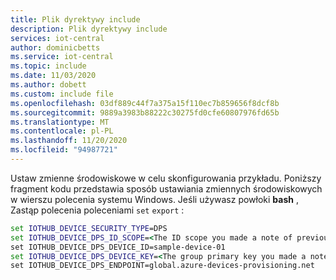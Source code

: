 ```yaml
---
title: Plik dyrektywy include
description: Plik dyrektywy include
services: iot-central
author: dominicbetts
ms.service: iot-central
ms.topic: include
ms.date: 11/03/2020
ms.author: dobett
ms.custom: include file
ms.openlocfilehash: 03df889c44f7a375a15f110ec7b859656f8dcf8b
ms.sourcegitcommit: 9889a3983b88222c30275fd0cfe60807976fd65b
ms.translationtype: MT
ms.contentlocale: pl-PL
ms.lasthandoff: 11/20/2020
ms.locfileid: "94987721"
---
```

Ustaw zmienne środowiskowe w celu skonfigurowania przykładu. Poniższy fragment kodu przedstawia sposób ustawiania zmiennych środowiskowych w wierszu polecenia systemu Windows. Jeśli używasz powłoki **bash** , Zastąp polecenia poleceniami `set` `export` :

```cmd
set IOTHUB_DEVICE_SECURITY_TYPE=DPS
set IOTHUB_DEVICE_DPS_ID_SCOPE=<The ID scope you made a note of previously>
set IOTHUB_DEVICE_DPS_DEVICE_ID=sample-device-01
set IOTHUB_DEVICE_DPS_DEVICE_KEY=<The group primary key you made a note of previously>
set IOTHUB_DEVICE_DPS_ENDPOINT=global.azure-devices-provisioning.net
```
